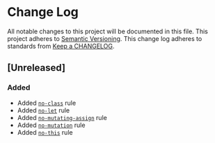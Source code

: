 # Change Log
All notable changes to this project will be documented in this file.
This project adheres to [Semantic Versioning](http://semver.org/).
This change log adheres to standards from [Keep a CHANGELOG](http://keepachangelog.com).

## [Unreleased]
### Added
- Added [`no-class`] rule
- Added [`no-let`] rule
- Added [`no-mutating-assign`] rule
- Added [`no-mutation`] rule
- Added [`no-this`] rule

[`no-class`]: ./docs/rules/no-class.md
[`no-let`]: ./docs/rules/no-let.md
[`no-mutating-assign`]: ./docs/rules/no-mutating-assign.md
[`no-mutation`]: ./docs/rules/no-mutation.md
[`no-this`]: ./docs/rules/no-this.md
